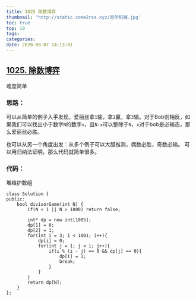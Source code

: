 ```yaml
---
title: 1025 除数博弈
thumbnail: 'http://static.come2rss.xyz/尼尔机械.jpg'
toc: true
top: 10
tags:
categories:
date: 2020-08-07 14:13:01
---
```


<!-- more -->



## [1025. 除数博弈](https://leetcode-cn.com/problems/divisor-game/)

难度简单

### 思路：

可以从简单的例子入手发现，爱丽丝拿`1`输，拿`2`赢，拿`3`输。对于Bob则相反，如果我们可以找出小于数字`N`的数字`x`，且`N-x`可以整除于`N`，`x`对于bob是必输态，那么爱丽丝必胜。

也可以从另一个角度出发：从多个例子可以大胆推测，偶数必胜，奇数必输。
可以用归纳法证明。那么代码就简单很多。



### 代码：

堆维护数组

```
class Solution {
public:
    bool divisorGame(int N) {
        if(N < 1 || N > 1000) return false;

        int* dp = new int[1005];
        dp[1] = 0;
        dp[2] = 1;
        for(int i = 3; i < 1001; i++){        
            dp[i] = 0;
            for(int j = 1; j < i; j++){
                if(i % (i - j) == 0 && dp[j] == 0){
                    dp[i] = 1;
                    break;
                }
            }
        }
        return dp[N];
    }
};
```

